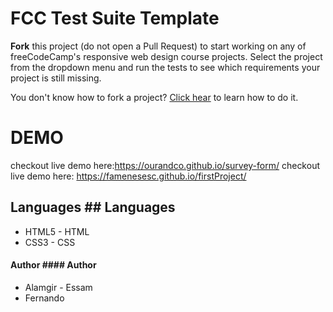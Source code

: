 # FCC Test Suite Template

**Fork** this project (do not open a Pull Request) to start working on any of freeCodeCamp's responsive web design course projects. Select the project from the dropdown menu and run the tests to see which requirements your project is still missing.

You don't know how to fork a project? [Click hear](https://help.github.com/articles/fork-a-repo/) to learn how to do it.

# DEMO
checkout live demo here:https://ourandco.github.io/survey-form/	checkout live demo here: https://famenesesc.github.io/firstProject/


## Languages	## Languages
- HTML5	- HTML
- CSS3	- CSS


#### Author	#### Author
- Alamgir	- Essam
- Fernando
